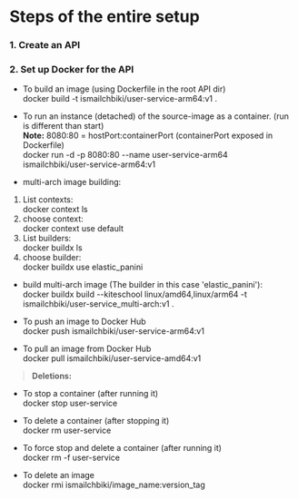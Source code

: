 # Steps of the entire setup

### 1. Create an API

### 2. Set up Docker for the API

- To build an image (using Dockerfile in the root API dir)<br>
  docker build -t ismailchbiki/user-service-arm64:v1 .

- To run an instance (detached) of the source-image as a container. (run is different than start)<br>
  <b>Note:</b> 8080:80 = hostPort:containerPort (containerPort exposed in Dockerfile)<br>
  docker run -d -p 8080:80 --name user-service-arm64 ismailchbiki/user-service-arm64:v1

- multi-arch image building:

1. List contexts:<br>
   docker context ls
2. choose context:<br>
   docker context use default
3. List builders:<br>
   docker buildx ls
4. choose builder:<br>
   docker buildx use elastic_panini

- build multi-arch image (The builder in this case 'elastic_panini'):<br>
  docker buildx build --kiteschool linux/amd64,linux/arm64 -t ismailchbiki/user-service_multi-arch:v1 .

- To push an image to Docker Hub<br>
  docker push ismailchbiki/user-service-arm64:v1

- To pull an image from Docker Hub<br>
  docker pull ismailchbiki/user-service-amd64:v1

> **Deletions:**

- To stop a container (after running it)<br>
  docker stop user-service

- To delete a container (after stopping it)<br>
  docker rm user-service

- To force stop and delete a container (after running it)<br>
  docker rm -f user-service

- To delete an image<br>
  docker rmi ismailchbiki/image_name:version_tag
